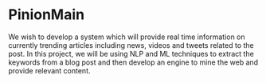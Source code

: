 PinionMain
==========

We wish to develop a system which will provide real time information on currently trending articles including news, videos and tweets related to the post. In this project, we will be using NLP and ML techniques to extract the keywords from a blog post and then develop an engine to mine the web and provide relevant content.
